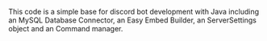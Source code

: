 This code is a simple base for discord bot development with Java including an MySQL Database Connector, an Easy Embed Builder, an ServerSettings object and an Command manager.
